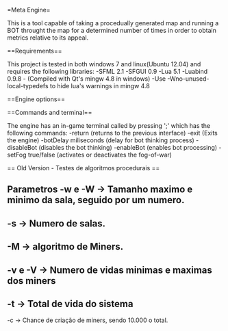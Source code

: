 =Meta Engine=

This is a tool capable of taking a procedually generated map and running a BOT throught the map for a
determined number of times in order to obtain metrics relative to its appeal. 

==Requirements==

This project is tested in both windows 7 and linux(Ubuntu 12.04) and requires the following
libraries:
-SFML 2.1
-SFGUI 0.9
-Lua 5.1
-Luabind 0.9.8 - (Compiled with Qt's mingw 4.8 in windows)
-Use -Wno-unused-local-typedefs to hide lua's warnings in mingw 4.8

==Engine options==



==Commands and terminal==

The engine has an in-game terminal called by pressing ';' which has the following commands:
-return (returns to the previous interface)
-exit (Exits the engine)
-botDelay miliseconds (delay for bot thinking process)
-disableBot (disables the bot thinking)
-enableBot (enables bot processing)
-setFog true/false (activates or deactivates the fog-of-war)

== Old Version - Testes de algoritmos procedurais == 

Parametros
-w e -W -> Tamanho maximo e minimo da sala, seguido por um numero.
--
-s -> Numero de salas.
--
-M -> algoritmo de Miners.
--
-v e -V -> Numero de vidas minimas e maximas dos miners
--
-t -> Total de vida do sistema
--
-c -> Chance de criação de miners, sendo 10.000 o total.
